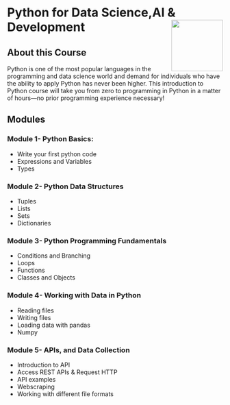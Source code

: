 # Python for Data Science,AI & Development <img src="https://raw.githubusercontent.com/roshangrewal/IBM-Data-Science-Professional-Certification/master/IBM-Banner.png" align="right" width="120" />

## About this Course

Python is one of the most popular languages in the programming and data science world and demand for individuals who have the ability to apply Python has never been higher. This introduction to Python course will take you from zero to programming in Python in a matter of hours—no prior programming experience necessary!

## Modules

### Module 1- Python Basics:

- Write your first python code
- Expressions and Variables
- Types

### Module 2- Python Data Structures
- Tuples
- Lists
- Sets
- Dictionaries

### Module 3- Python Programming Fundamentals
- Conditions and Branching
- Loops
- Functions
- Classes and Objects

### Module 4- Working with Data in Python
- Reading files
- Writing files
- Loading data with pandas
- Numpy

### Module 5- APIs, and Data Collection
- Introduction to API
- Access REST APIs & Request HTTP
- API examples
- Webscraping
- Working with different file formats
